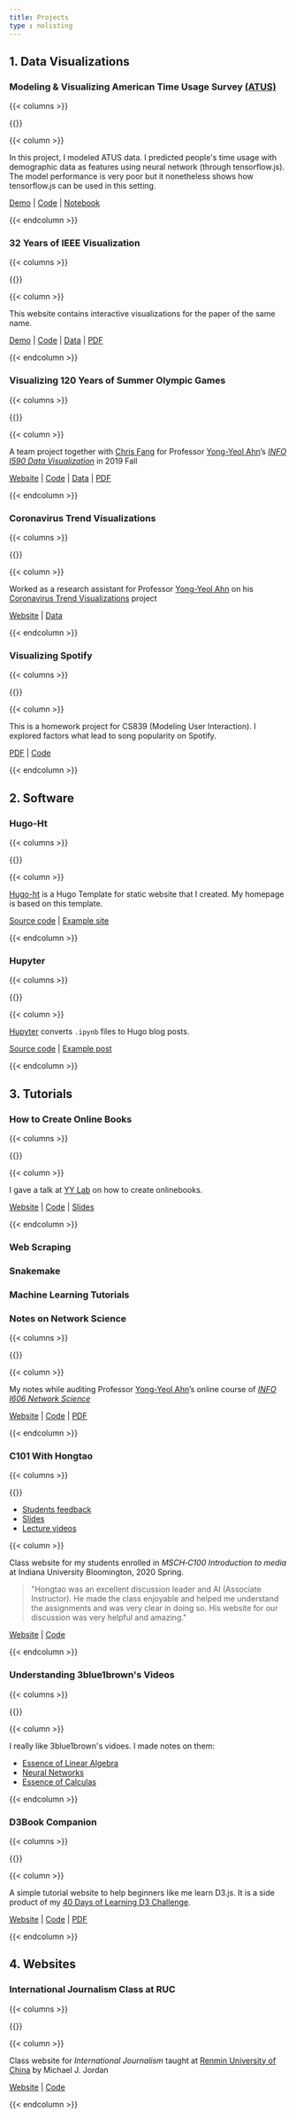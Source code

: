 ```yaml
---
title: Projects
type : nolisting
---
```

## 1. Data Visualizations

### Modeling & Visualizing American Time Usage Survey [(ATUS)](https://www.bls.gov/TUS/)

{{< columns >}}

{{<figure-a src="/media/projects/atus.png" link="https://atus.hongtaoh.com/" >}}

{{< column >}}

In this project, I modeled ATUS data. I predicted people's time usage with demographic data as features using neural network (through tensorflow.js). The model performance is very poor but it nonetheless shows how tensorflow.js can be used in this setting. 

[Demo](https://atus.hongtaoh.com/) | [Code](https://github.com/hongtaoh/atus-vis) | [Notebook](https://observablehq.com/@hongtaoh/tensorflow-neural-network-new)

{{< endcolumn >}}

### 32 Years of IEEE Visualization

{{< columns >}}

{{<figure-a src="/media/projects/32vis-sankey.png" link="https://observablehq.com/@hongtaoh/sankey-diagram-of-citation-flows" >}}

{{< column >}}

This website contains interactive visualizations for the paper of the same name. 

[Demo](https://32vis.hongtaoh.com/) | [Code](https://github.com/hongtaoh/32vis) | [Data](https://osf.io/zkvjm/) | [PDF](https://arxiv.org/pdf/2208.03772.pdf)

{{< endcolumn >}}

### Visualizing 120 Years of Summer Olympic Games
{{< columns >}}

{{<figure-a src="https://raw.githubusercontent.com/hongtaoh/olymvis/master/static/pics/g-4-2.png" link="https://olymvis.hongtaoh.com/" >}}

{{< column >}}

A team project together with [Chris Fang](https://www.linkedin.com/in/chriszihuifang) for Professor [Yong-Yeol Ahn](http://yongyeol.com/)’s [*INFO I590 Data Visualization*](https://yyahn.com/dviz-course/) in 2019 Fall

[Website](https://olymvis.hongtaoh.com/) | [Code](https://github.com/hongtaoh/olymvis) | [Data](https://github.com/hongtaoh/olymvis-data) | [PDF](https://raw.githubusercontent.com/hongtaoh/olymvis/master/static/tex-pdf/fang_hao_olymvis.pdf)

{{< endcolumn >}}

### Coronavirus Trend Visualizations
{{< columns >}}

{{<figure-a src="/media/projects/covid19-2.png" link="https://yyahn.com/covid19-dashboard/" >}}

{{< column >}}

Worked as a research assistant for Professor [Yong-Yeol Ahn](http://yongyeol.com/) on his [Coronavirus Trend Visualizations](https://yyahn.com/covid19-dashboard/) project

[Website](https://yyahn.com/covid19-dashboard/) | [Data](https://github.com/covid19-data/covid19-data)

{{< endcolumn >}}

### Visualizing Spotify

{{< columns >}}

{{<figure-a src="/media/projects/spotify-vis.png" link="https://github.com/hongtaoh/spotify-viz/blob/master/What%20makes%20popular%20singers%20on%20spotify%20popular%3F%20.ipynb" >}}

{{< column >}}

This is a homework project for CS839 (Modeling User Interaction). I explored factors what lead to song popularity on Spotify. 

[PDF](/files/spotify.pdf) | [Code](https://github.com/hongtaoh/spotify-viz/blob/master/What%20makes%20popular%20singers%20on%20spotify%20popular%3F%20.ipynb)

{{< endcolumn >}}

## 2. Software

### Hugo-Ht

{{< columns >}}

{{<figure-a src="https://raw.githubusercontent.com/hongtaoh/hugo-ht/master/static/media/exampleSite.png" link="https://github.com/hongtaoh/hugo-ht" >}}

{{< column >}}

[Hugo-ht](https://github.com/hongtaoh/hugo-ht) is a Hugo Template for static website that I created. My homepage is based on this template. 

[Source code](https://github.com/hongtaoh/hugo-ht) | [Example site](https://hugo-ht.hongtaoh.com/)

{{< endcolumn >}}

### Hupyter

{{< columns >}}

{{<figure-a src="/media/projects/hupyter.png" link="https://github.com/hongtaoh/hupyter" >}}

{{< column >}}

[Hupyter](https://github.com/hongtaoh/hupyter) converts `.ipynb` files to Hugo blog posts. 

[Source code](https://github.com/hongtaoh/hupyter) | [Example post](https://hongtaoh.com/en/2022/09/26/knn/)

{{< endcolumn >}}

## 3. Tutorials
### How to Create Online Books

{{< columns >}}

{{<figure-a src="/media/projects/onlinebook-portfolio.png" link="https://onlinebook.hongtaoh.com/portfolio/" >}}

{{< column >}}

I gave a talk at [YY Lab](http://yongyeol.com/) on how to create onlinebooks. 

[Website](https://onlinebook.hongtaoh.com/portfolio/) | [Code](https://github.com/hongtaoh/onlinebook) | [Slides](https://onlinebook.hongtaoh.com/slides/onlinebook.html#1)

{{< endcolumn >}}

### Web Scraping

### Snakemake 

### Machine Learning Tutorials

### Notes on Network Science
{{< columns >}}

{{<figure-a src="/media/projects/bfsD2.png" link="https://netsci.hongtaoh.com/" >}}

{{< column >}}

My notes while auditing Professor [Yong-Yeol Ahn](http://yongyeol.com/)’s online course of [*INFO I606 Network Science*](https://github.com/yy/netsci-course)

[Website](https://netsci.hongtaoh.com/) | [Code](https://github.com/hongtaoh/netsci-notes) | [PDF](https://netsci.hongtaoh.com/netsci.pdf)

{{< endcolumn >}}

### C101 With Hongtao
{{< columns >}}

{{<figure-a src="/media/projects/c101.png" link="https://c101.hongtaoh.com/" >}}

- [Students feedback](https://c101.hongtaoh.com/feedback/)
- [Slides](https://c101.hongtaoh.com/slides/)
- [Lecture videos](https://c101.hongtaoh.com/videos/)

{{< column >}}

Class website for my students enrolled in *MSCH‑C100 Introduction to media* at Indiana University Bloomington, 2020 Spring.

> "Hongtao was an excellent discussion leader and AI (Associate Instructor). He made the class enjoyable and helped me understand the assignments and was very clear in doing so. His website for our discussion was very helpful and amazing." 

[Website](https://c101.hongtaoh.com/) | [Code](https://github.com/hongtaoh/c101)

{{< endcolumn >}}

### Understanding 3blue1brown's Videos

{{< columns >}}

{{<figure-a src="https://hongtaoh.com/media/enblog/la/vectors-triangle.png" link="/en/blog/" >}}

{{< column >}}

I really like 3blue1brown's vidoes. I made notes on them:

- [Essence of Linear Algebra](/en/2022/07/07/la/)
- [Neural Networks](/en/2022/05/11/3blue1brown-nn/)
- [Essence of Calculas](/en/2022/09/30/clac/)

{{< endcolumn >}}

<!-- ### Blog Posts of "How to" Series
{{< columns >}}

{{<figure-a src="https://hongtaoh.com/en/blog/2020-09-07-how-to-understand-d3-scales_files/figure-html/input-output-mapping-1.png" link="/en/blog/" >}}

{{< column >}}

Tutorial posts on a variety of topics. Representatives:

- [How to Understand `D3.js` Continuous Scales](/en/2020/09/07/d3-scales/)
- [How to Build a Website Using Hugo](/en/2020/06/05/get-started-with-hugo/)
- [How to Use Legacy Jupyterbook](/en/2020/07/25/legacy-jupyterbook/)
- [How to Plot a Network's Degree Distribution](/en/2020/08/19/plot-degree-distribution-using-igraph/)
- [How to Print Directory Trees on Mac](/en/2020/08/31/mac-directory-tree/)
- [How to Make a Pull Request on GitHub](/en/2020/10/05/github-pull-request/)
- [How to Embed an Observable Notebook](/en/2020/11/02/observable-hugo-embed/)
- [How to Distinguish Between `If` and `While`](/en/2020/10/13/if-while/)
- [How to Create Custom Blocks in Hugo](/en/2020/11/03/custom-blocks-hugo/)
- [How to Use Different Fonts on Overleaf](/en/2020/11/13/overleaf-latex-fonts/)

{{< endcolumn >}} -->

### D3Book Companion
{{< columns >}}

{{<figure-a src="/media/projects/d3book-5.png" link="https://d3book.hongtaoh.com/" >}}


<!-- Image adapted from [here](https://banner2.cleanpng.com/20180329/faq/kisspng-book-clip-art-open-book-5abd5bdd75f3c8.2387098515223592614831.jpg)
 -->

{{< column >}}

A simple tutorial website to help beginners like me learn D3.js. It is a side product of my [40 Days of Learning D3 Challenge](https://observablehq.com/collection/@hongtaoh/45-days-of-learning-d3).

[Website](https://d3book.hongtaoh.com/) | [Code](https://github.com/hongtaoh/d3book) | [PDF](https://d3book.hongtaoh.com/d3book.pdf)

{{< endcolumn >}}

## 4. Websites
### International Journalism Class at RUC
{{< columns >}}

{{<figure-a src="/media/projects/ruc.png" link="https://rucer.netlify.app/" >}}

{{< column >}}

Class website for *International Journalism* taught at [Renmin University of China](https://en.wikipedia.org/wiki/Renmin_University_of_China) by Michael J. Jordan

[Website](https://rucer.netlify.app/) | [Code](https://github.com/hongtaoh/guoxinban)

{{< endcolumn >}}



